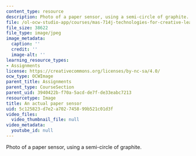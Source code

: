 ```yaml
---
content_type: resource
description: Photo of a paper sensor, using a semi-circle of graphite.
file: /ol-ocw-studio-app/courses/mas-714j-technologies-for-creative-learning-fall-2009/5c125823d7e2a702745899b521c01d3f_Image12.jpg
file_size: 38622
file_type: image/jpeg
image_metadata:
  caption: ''
  credit: ''
  image-alt: ''
learning_resource_types:
- Assignments
license: https://creativecommons.org/licenses/by-nc-sa/4.0/
ocw_type: OCWImage
parent_title: Assignments
parent_type: CourseSection
parent_uid: 3940422b-f70a-5acd-de7f-de33eabc7213
resourcetype: Image
title: An actual paper sensor
uid: 5c125823-d7e2-a702-7458-99b521c01d3f
video_files:
  video_thumbnail_file: null
video_metadata:
  youtube_id: null
---
```

Photo of a paper sensor, using a semi-circle of graphite.